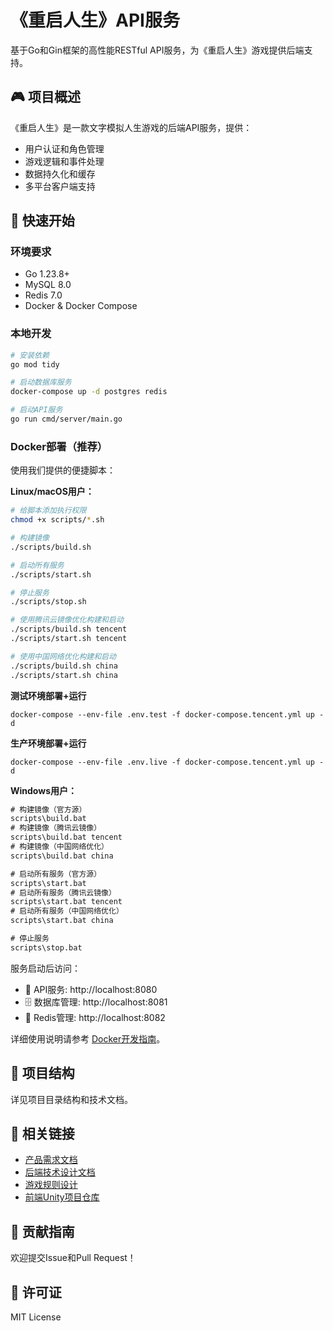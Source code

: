 # 《重启人生》API服务

基于Go和Gin框架的高性能RESTful API服务，为《重启人生》游戏提供后端支持。

## 🎮 项目概述

《重启人生》是一款文字模拟人生游戏的后端API服务，提供：
- 用户认证和角色管理
- 游戏逻辑和事件处理  
- 数据持久化和缓存
- 多平台客户端支持

## 🚀 快速开始

### 环境要求
- Go 1.23.8+
- MySQL 8.0
- Redis 7.0
- Docker & Docker Compose

### 本地开发
```bash
# 安装依赖
go mod tidy

# 启动数据库服务
docker-compose up -d postgres redis

# 启动API服务
go run cmd/server/main.go
```

### Docker部署（推荐）

使用我们提供的便捷脚本：

**Linux/macOS用户：**
```bash
# 给脚本添加执行权限
chmod +x scripts/*.sh

# 构建镜像
./scripts/build.sh

# 启动所有服务
./scripts/start.sh

# 停止服务
./scripts/stop.sh

# 使用腾讯云镜像优化构建和启动
./scripts/build.sh tencent
./scripts/start.sh tencent

# 使用中国网络优化构建和启动
./scripts/build.sh china
./scripts/start.sh china
```

**测试环境部署+运行**
```
docker-compose --env-file .env.test -f docker-compose.tencent.yml up -d
```

**生产环境部署+运行**
```
docker-compose --env-file .env.live -f docker-compose.tencent.yml up -d
```

**Windows用户：**
```cmd
# 构建镜像（官方源）
scripts\build.bat
# 构建镜像（腾讯云镜像）
scripts\build.bat tencent
# 构建镜像（中国网络优化）
scripts\build.bat china

# 启动所有服务（官方源）
scripts\start.bat
# 启动所有服务（腾讯云镜像）
scripts\start.bat tencent
# 启动所有服务（中国网络优化）
scripts\start.bat china

# 停止服务
scripts\stop.bat
```

服务启动后访问：
- 🚀 API服务: http://localhost:8080
- 🗄️ 数据库管理: http://localhost:8081
- 🔴 Redis管理: http://localhost:8082

详细使用说明请参考 [Docker开发指南](DOCKER.md)。

## 📂 项目结构

详见项目目录结构和技术文档。

## 🔗 相关链接

- [产品需求文档](prdtd/PRD.md)
- [后端技术设计文档](prdtd/后端技术设计文档_Backend_TD.md)
- [游戏规则设计](regulations/regulation.md)
- [前端Unity项目仓库](https://github.com/your-org/restart-life-unity)

## 🤝 贡献指南

欢迎提交Issue和Pull Request！

## 📄 许可证

MIT License
